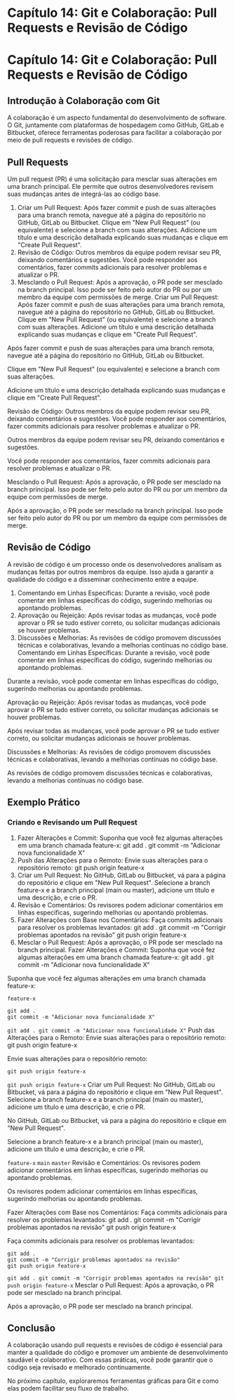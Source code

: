 # Capítulo 14: Git e Colaboração: Pull Requests e Revisão de Código

# Capítulo 14: Git e Colaboração: Pull Requests e Revisão de Código

## Introdução à Colaboração com Git

A colaboração é um aspecto fundamental do desenvolvimento de software. O Git, juntamente com plataformas de hospedagem como GitHub, GitLab e Bitbucket, oferece ferramentas poderosas para facilitar a colaboração por meio de pull requests e revisões de código.

## Pull Requests

Um pull request (PR) é uma solicitação para mesclar suas alterações em uma branch principal. Ele permite que outros desenvolvedores revisem suas mudanças antes de integrá-las ao código base.

1. Criar um Pull Request:
Após fazer commit e push de suas alterações para uma branch remota, navegue até a página do repositório no GitHub, GitLab ou Bitbucket.
Clique em "New Pull Request" (ou equivalente) e selecione a branch com suas alterações.
Adicione um título e uma descrição detalhada explicando suas mudanças e clique em "Create Pull Request".
2. Revisão de Código:
Outros membros da equipe podem revisar seu PR, deixando comentários e sugestões.
Você pode responder aos comentários, fazer commits adicionais para resolver problemas e atualizar o PR.
3. Mesclando o Pull Request:
Após a aprovação, o PR pode ser mesclado na branch principal. Isso pode ser feito pelo autor do PR ou por um membro da equipe com permissões de merge.
Criar um Pull Request:
Após fazer commit e push de suas alterações para uma branch remota, navegue até a página do repositório no GitHub, GitLab ou Bitbucket.
Clique em "New Pull Request" (ou equivalente) e selecione a branch com suas alterações.
Adicione um título e uma descrição detalhada explicando suas mudanças e clique em "Create Pull Request".

Após fazer commit e push de suas alterações para uma branch remota, navegue até a página do repositório no GitHub, GitLab ou Bitbucket.

Clique em "New Pull Request" (ou equivalente) e selecione a branch com suas alterações.

Adicione um título e uma descrição detalhada explicando suas mudanças e clique em "Create Pull Request".

Revisão de Código:
Outros membros da equipe podem revisar seu PR, deixando comentários e sugestões.
Você pode responder aos comentários, fazer commits adicionais para resolver problemas e atualizar o PR.

Outros membros da equipe podem revisar seu PR, deixando comentários e sugestões.

Você pode responder aos comentários, fazer commits adicionais para resolver problemas e atualizar o PR.

Mesclando o Pull Request:
Após a aprovação, o PR pode ser mesclado na branch principal. Isso pode ser feito pelo autor do PR ou por um membro da equipe com permissões de merge.

Após a aprovação, o PR pode ser mesclado na branch principal. Isso pode ser feito pelo autor do PR ou por um membro da equipe com permissões de merge.

## Revisão de Código

A revisão de código é um processo onde os desenvolvedores analisam as mudanças feitas por outros membros da equipe. Isso ajuda a garantir a qualidade do código e a disseminar conhecimento entre a equipe.

1. Comentando em Linhas Específicas:
Durante a revisão, você pode comentar em linhas específicas do código, sugerindo melhorias ou apontando problemas.
2. Aprovação ou Rejeição:
Após revisar todas as mudanças, você pode aprovar o PR se tudo estiver correto, ou solicitar mudanças adicionais se houver problemas.
3. Discussões e Melhorias:
As revisões de código promovem discussões técnicas e colaborativas, levando a melhorias contínuas no código base.
Comentando em Linhas Específicas:
Durante a revisão, você pode comentar em linhas específicas do código, sugerindo melhorias ou apontando problemas.

Durante a revisão, você pode comentar em linhas específicas do código, sugerindo melhorias ou apontando problemas.

Aprovação ou Rejeição:
Após revisar todas as mudanças, você pode aprovar o PR se tudo estiver correto, ou solicitar mudanças adicionais se houver problemas.

Após revisar todas as mudanças, você pode aprovar o PR se tudo estiver correto, ou solicitar mudanças adicionais se houver problemas.

Discussões e Melhorias:
As revisões de código promovem discussões técnicas e colaborativas, levando a melhorias contínuas no código base.

As revisões de código promovem discussões técnicas e colaborativas, levando a melhorias contínuas no código base.

## Exemplo Prático

### Criando e Revisando um Pull Request

1. Fazer Alterações e Commit:
Suponha que você fez algumas alterações em uma branch chamada feature-x:
git add .
git commit -m "Adicionar nova funcionalidade X"
2. Push das Alterações para o Remoto:
Envie suas alterações para o repositório remoto:
git push origin feature-x
3. Criar um Pull Request:
No GitHub, GitLab ou Bitbucket, vá para a página do repositório e clique em "New Pull Request".
Selecione a branch feature-x e a branch principal (main ou master), adicione um título e uma descrição, e crie o PR.
4. Revisão e Comentários:
Os revisores podem adicionar comentários em linhas específicas, sugerindo melhorias ou apontando problemas.
5. Fazer Alterações com Base nos Comentários:
Faça commits adicionais para resolver os problemas levantados:
git add .
git commit -m "Corrigir problemas apontados na revisão"
git push origin feature-x
6. Mesclar o Pull Request:
Após a aprovação, o PR pode ser mesclado na branch principal.
Fazer Alterações e Commit:
Suponha que você fez algumas alterações em uma branch chamada feature-x:
git add .
git commit -m "Adicionar nova funcionalidade X"

Suponha que você fez algumas alterações em uma branch chamada feature-x:

`feature-x`
```
git add .
git commit -m "Adicionar nova funcionalidade X"
```

`git add .
git commit -m "Adicionar nova funcionalidade X"`
Push das Alterações para o Remoto:
Envie suas alterações para o repositório remoto:
git push origin feature-x

Envie suas alterações para o repositório remoto:

```
git push origin feature-x
```

`git push origin feature-x`
Criar um Pull Request:
No GitHub, GitLab ou Bitbucket, vá para a página do repositório e clique em "New Pull Request".
Selecione a branch feature-x e a branch principal (main ou master), adicione um título e uma descrição, e crie o PR.

No GitHub, GitLab ou Bitbucket, vá para a página do repositório e clique em "New Pull Request".

Selecione a branch feature-x e a branch principal (main ou master), adicione um título e uma descrição, e crie o PR.

`feature-x`
`main`
`master`
Revisão e Comentários:
Os revisores podem adicionar comentários em linhas específicas, sugerindo melhorias ou apontando problemas.

Os revisores podem adicionar comentários em linhas específicas, sugerindo melhorias ou apontando problemas.

Fazer Alterações com Base nos Comentários:
Faça commits adicionais para resolver os problemas levantados:
git add .
git commit -m "Corrigir problemas apontados na revisão"
git push origin feature-x

Faça commits adicionais para resolver os problemas levantados:

```
git add .
git commit -m "Corrigir problemas apontados na revisão"
git push origin feature-x
```

`git add .
git commit -m "Corrigir problemas apontados na revisão"
git push origin feature-x`
Mesclar o Pull Request:
Após a aprovação, o PR pode ser mesclado na branch principal.

Após a aprovação, o PR pode ser mesclado na branch principal.

## Conclusão

A colaboração usando pull requests e revisões de código é essencial para manter a qualidade do código e promover um ambiente de desenvolvimento saudável e colaborativo. Com essas práticas, você pode garantir que o código seja revisado e melhorado continuamente.

No próximo capítulo, exploraremos ferramentas gráficas para Git e como elas podem facilitar seu fluxo de trabalho.
